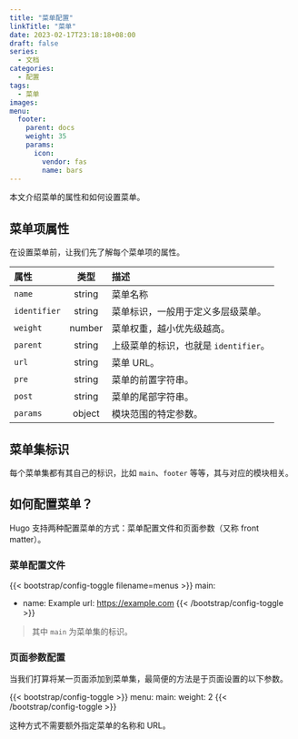 ```yaml
---
title: "菜单配置"
linkTitle: "菜单"
date: 2023-02-17T23:18:18+08:00
draft: false
series:
  - 文档
categories:
  - 配置
tags:
  - 菜单
images:
menu:
  footer:
    parent: docs
    weight: 35
    params:
      icon:
        vendor: fas
        name: bars
---
```


本文介绍菜单的属性和如何设置菜单。

<!--more-->

## 菜单项属性

在设置菜单前，让我们先了解每个菜单项的属性。

| 属性         |  类型  | 描述                                  |
| :----------- | :----: | :------------------------------------ |
| `name`       | string | 菜单名称                              |
| `identifier` | string | 菜单标识，一般用于定义多层级菜单。    |
| `weight`     | number | 菜单权重，越小优先级越高。            |
| `parent`     | string | 上级菜单的标识，也就是 `identifier`。 |
| `url`        | string | 菜单 URL。                            |
| `pre`        | string | 菜单的前置字符串。                    |
| `post`       | string | 菜单的尾部字符串。                    |
| `params`     | object | 模块范围的特定参数。                  |

## 菜单集标识

每个菜单集都有其自己的标识，比如 `main`、`footer` 等等，其与对应的模块相关。

## 如何配置菜单？

Hugo 支持两种配置菜单的方式：菜单配置文件和页面参数（又称 front matter）。

### 菜单配置文件

{{< bootstrap/config-toggle filename=menus >}}
main:
  - name: Example
    url: https://example.com
{{< /bootstrap/config-toggle >}}

> 其中 `main` 为菜单集的标识。

### 页面参数配置

当我们打算将某一页面添加到菜单集，最简便的方法是于页面设置的以下参数。

{{< bootstrap/config-toggle >}}
menu:
  main:
    weight: 2
{{< /bootstrap/config-toggle >}}

这种方式不需要额外指定菜单的名称和 URL。
